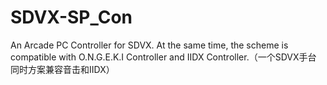 # SDVX-SP_Con
An Arcade PC Controller for SDVX. At the same time, the scheme is compatible with O.N.G.E.K.I Controller and IIDX Controller.（一个SDVX手台 同时方案兼容音击和IIDX）
